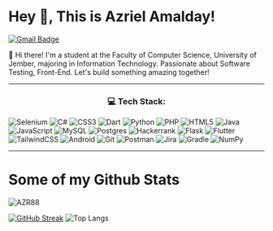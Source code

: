 # Hey 👋, This is Azriel Amalday!
[![Gmail Badge](https://img.shields.io/badge/azrielamaldany@gmail.com-143?style=for-the-badge&logo=gmail&logoColor=black&color=black&labelColor=yellow&link=mailto:azrielamaldany@gmail.com)](mailto:azrielamaldany@gmail.com) 
<p align='left'>👋 Hi there! I'm a student at the Faculty of Computer Science, University of Jember, majoring in Information Technology. Passionate about Software Testing, Front-End. Let's build something amazing together!</p>

---

<h3 align='center'> 💻 Tech Stack:</h3>

![Selenium](https://img.shields.io/badge/-selenium-%43B02A?style=for-the-badge&logo=selenium&logoColor=white)
![C#](https://img.shields.io/badge/c%23-%23239120.svg?style=for-the-badge&logo=csharp&logoColor=white)
![CSS3](https://img.shields.io/badge/css3-%231572B6.svg?style=for-the-badge&logo=css3&logoColor=white)
![Dart](https://img.shields.io/badge/dart-%230175C2.svg?style=for-the-badge&logo=dart&logoColor=white)
![Python](https://img.shields.io/badge/python-3670A0?style=for-the-badge&logo=python&logoColor=ffdd54)
![PHP](https://img.shields.io/badge/php-%23777BB4.svg?style=for-the-badge&logo=php&logoColor=white)
![HTML5](https://img.shields.io/badge/html5-%23E34F26.svg?style=for-the-badge&logo=html5&logoColor=white)
![Java](https://img.shields.io/badge/java-%23ED8B00.svg?style=for-the-badge&logo=openjdk&logoColor=white)
![JavaScript](https://img.shields.io/badge/javascript-%23323330.svg?style=for-the-badge&logo=javascript&logoColor=%23F7DF1E)
![MySQL](https://img.shields.io/badge/mysql-4479A1.svg?style=for-the-badge&logo=mysql&logoColor=white) 
![Postgres](https://img.shields.io/badge/postgres-%23316192.svg?style=for-the-badge&logo=postgresql&logoColor=white)
![Hackerrank](https://img.shields.io/badge/-Hackerrank-2EC866?style=for-the-badge&logo=HackerRank&logoColor=white)
![Flask](https://img.shields.io/badge/flask-%23000.svg?style=for-the-badge&logo=flask&logoColor=white)
![Flutter](https://img.shields.io/badge/Flutter-%2302569B.svg?style=for-the-badge&logo=Flutter&logoColor=white)
![TailwindCSS](https://img.shields.io/badge/tailwindcss-%2338B2AC.svg?style=for-the-badge&logo=tailwind-css&logoColor=white)
![Android](https://img.shields.io/badge/Android-3DDC84?style=for-the-badge&logo=android&logoColor=white)
![Git](https://img.shields.io/badge/git-%23F05033.svg?style=for-the-badge&logo=git&logoColor=white)
![Postman](https://img.shields.io/badge/Postman-FF6C37?style=for-the-badge&logo=postman&logoColor=white)
![Jira](https://img.shields.io/badge/jira-%230A0FFF.svg?style=for-the-badge&logo=jira&logoColor=white)
![Gradle](https://img.shields.io/badge/Gradle-02303A.svg?style=for-the-badge&logo=Gradle&logoColor=white)
![NumPy](https://img.shields.io/badge/numpy-%23013243.svg?style=for-the-badge&logo=numpy&logoColor=white)




---


# Some of my Github Stats
<p align='left'> <img src='https://komarev.com/ghpvc/?username=AZR88&style=flat-square&color=yellow' alt='AZR88' /> </p>

[![GitHub Streak](https://streak-stats.demolab.com/?user=AZR88)](https://git.io/streak-stats)
![Top Langs](https://github-readme-stats.vercel.app/api/top-langs/?username=AZR88&theme=radical&show_icons=true&layout=compact&langs_count=8&size_weight=0.5&count_weight=0.5)
